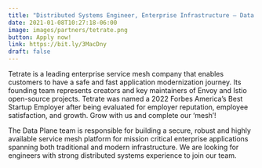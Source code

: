 ```yaml
---
title: "Distributed Systems Engineer, Enterprise Infrastructure – Data Plane (C++)"
date: 2021-01-08T10:27:18-06:00
image: images/partners/tetrate.png
button: Apply now!
link: https://bit.ly/3MacDny
draft: false
---
```


Tetrate is a leading enterprise service mesh company that enables customers to have a safe and fast application modernization journey. Its founding team represents creators and key maintainers of Envoy and Istio open-source projects. Tetrate was named a 2022 Forbes America’s Best Startup Employer after being evaluated for employer reputation, employee satisfaction, and growth. Grow with us and complete our ‘mesh’!

The Data Plane team is responsible for building a secure, robust and highly available service mesh platform for mission critical enterprise applications spanning both traditional and modern infrastructure. We are looking for engineers with strong distributed systems experience to join our team.
